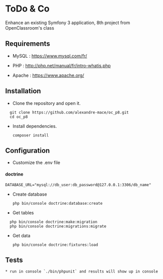 # ToDo & Co

Enhance an existing Symfony 3 application, 8th project from OpenClassroom's class

## Requirements 
* MySQL : https://www.mysql.com/fr/

* PHP : http://php.net/manual/fr/intro-whatis.php

* Apache : https://www.apache.org/

## Installation 
* Clone the repository and open it.

```
  git clone https://github.com/alexandre-mace/oc_p8.git
  cd oc_p8
```

* Install dependencies.

  `composer install`

## Configuration
* Customize the .env file

#### doctrine
  `DATABASE_URL="mysql://db_user:db_password@127.0.0.1:3306/db_name"`

* Create database 

  `php bin/console doctrine:database:create`

* Get tables 

```
  php bin/console doctrine:make:migration
  php bin/console doctrine:migrations:migrate
```

* Get data

  `php bin/console doctrine:fixtures:load`

## Tests
```
* run in console `./bin/phpunit` and results will show up in console
```